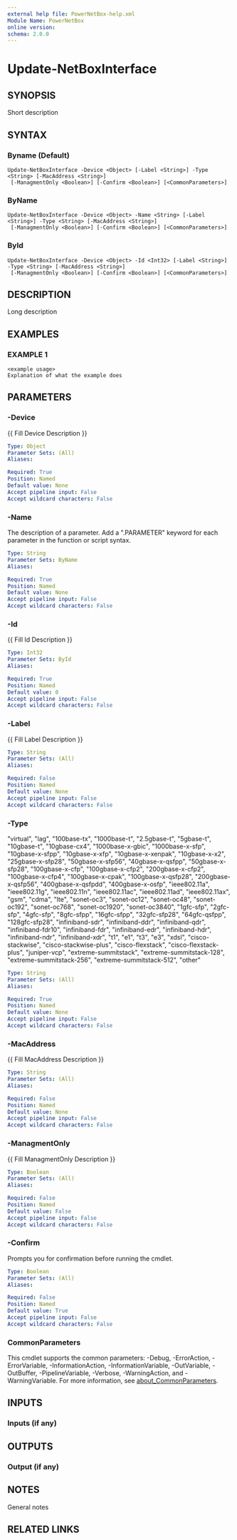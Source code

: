 ```yaml
---
external help file: PowerNetBox-help.xml
Module Name: PowerNetBox
online version:
schema: 2.0.0
---
```


# Update-NetBoxInterface

## SYNOPSIS
Short description

## SYNTAX

### Byname (Default)
```
Update-NetBoxInterface -Device <Object> [-Label <String>] -Type <String> [-MacAddress <String>]
 [-ManagmentOnly <Boolean>] [-Confirm <Boolean>] [<CommonParameters>]
```

### ByName
```
Update-NetBoxInterface -Device <Object> -Name <String> [-Label <String>] -Type <String> [-MacAddress <String>]
 [-ManagmentOnly <Boolean>] [-Confirm <Boolean>] [<CommonParameters>]
```

### ById
```
Update-NetBoxInterface -Device <Object> -Id <Int32> [-Label <String>] -Type <String> [-MacAddress <String>]
 [-ManagmentOnly <Boolean>] [-Confirm <Boolean>] [<CommonParameters>]
```

## DESCRIPTION
Long description

## EXAMPLES

### EXAMPLE 1
```
<example usage>
Explanation of what the example does
```

## PARAMETERS

### -Device
{{ Fill Device Description }}

```yaml
Type: Object
Parameter Sets: (All)
Aliases:

Required: True
Position: Named
Default value: None
Accept pipeline input: False
Accept wildcard characters: False
```

### -Name
The description of a parameter.
Add a ".PARAMETER" keyword for each parameter in the function or script syntax.

```yaml
Type: String
Parameter Sets: ByName
Aliases:

Required: True
Position: Named
Default value: None
Accept pipeline input: False
Accept wildcard characters: False
```

### -Id
{{ Fill Id Description }}

```yaml
Type: Int32
Parameter Sets: ById
Aliases:

Required: True
Position: Named
Default value: 0
Accept pipeline input: False
Accept wildcard characters: False
```

### -Label
{{ Fill Label Description }}

```yaml
Type: String
Parameter Sets: (All)
Aliases:

Required: False
Position: Named
Default value: None
Accept pipeline input: False
Accept wildcard characters: False
```

### -Type
"virtual", "lag", "100base-tx", "1000base-t", "2.5gbase-t", "5gbase-t", "10gbase-t", "10gbase-cx4", "1000base-x-gbic", "1000base-x-sfp", "10gbase-x-sfpp", "10gbase-x-xfp", "10gbase-x-xenpak", "10gbase-x-x2", "25gbase-x-sfp28", "50gbase-x-sfp56", "40gbase-x-qsfpp", "50gbase-x-sfp28", "100gbase-x-cfp", "100gbase-x-cfp2", "200gbase-x-cfp2", "100gbase-x-cfp4", "100gbase-x-cpak", "100gbase-x-qsfp28", "200gbase-x-qsfp56", "400gbase-x-qsfpdd", "400gbase-x-osfp", "ieee802.11a", "ieee802.11g", "ieee802.11n", "ieee802.11ac", "ieee802.11ad", "ieee802.11ax", "gsm", "cdma", "lte", "sonet-oc3", "sonet-oc12", "sonet-oc48", "sonet-oc192", "sonet-oc768", "sonet-oc1920", "sonet-oc3840", "1gfc-sfp", "2gfc-sfp", "4gfc-sfp", "8gfc-sfpp", "16gfc-sfpp", "32gfc-sfp28", "64gfc-qsfpp", "128gfc-sfp28", "infiniband-sdr", "infiniband-ddr", "infiniband-qdr", "infiniband-fdr10", "infiniband-fdr", "infiniband-edr", "infiniband-hdr", "infiniband-ndr", "infiniband-xdr", "t1", "e1", "t3", "e3", "xdsl", "cisco-stackwise", "cisco-stackwise-plus", "cisco-flexstack", "cisco-flexstack-plus", "juniper-vcp", "extreme-summitstack", "extreme-summitstack-128", "extreme-summitstack-256", "extreme-summitstack-512", "other"

```yaml
Type: String
Parameter Sets: (All)
Aliases:

Required: True
Position: Named
Default value: None
Accept pipeline input: False
Accept wildcard characters: False
```

### -MacAddress
{{ Fill MacAddress Description }}

```yaml
Type: String
Parameter Sets: (All)
Aliases:

Required: False
Position: Named
Default value: None
Accept pipeline input: False
Accept wildcard characters: False
```

### -ManagmentOnly
{{ Fill ManagmentOnly Description }}

```yaml
Type: Boolean
Parameter Sets: (All)
Aliases:

Required: False
Position: Named
Default value: False
Accept pipeline input: False
Accept wildcard characters: False
```

### -Confirm
Prompts you for confirmation before running the cmdlet.

```yaml
Type: Boolean
Parameter Sets: (All)
Aliases:

Required: False
Position: Named
Default value: True
Accept pipeline input: False
Accept wildcard characters: False
```

### CommonParameters
This cmdlet supports the common parameters: -Debug, -ErrorAction, -ErrorVariable, -InformationAction, -InformationVariable, -OutVariable, -OutBuffer, -PipelineVariable, -Verbose, -WarningAction, and -WarningVariable. For more information, see [about_CommonParameters](http://go.microsoft.com/fwlink/?LinkID=113216).

## INPUTS

### Inputs (if any)
## OUTPUTS

### Output (if any)
## NOTES
General notes

## RELATED LINKS
